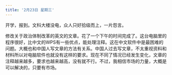 ```yaml
---
title: '2月23日 星期三'
---
```

开学，报到。文科大楼没电，众人只好拾级而上，一片怨言。

修改关于政治体制改革的英文的文章。花了一个下午的时间完成了。这台电脑里的程序很好，比中文的WPS有一些优点，能处理注释。这在中文软件中是最困难的问题。大概也和中国人写文章的方法有关系。中国人过去写文章，不太重视资料和材料所以对电脑软件也就没有这样的要求。现在不同了情况已经发生变化，文章的注释越来越多，要求也越来越高，没有就不行。不过，我相信市场的力量，大概是可以解决的，只要有市场。